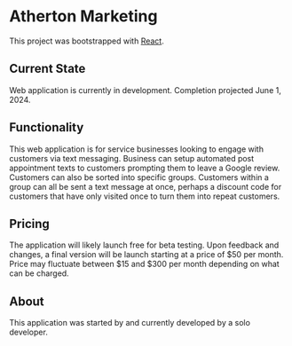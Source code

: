 # Atherton Marketing

This project was bootstrapped with [React](https://github.com/facebook/create-react-app).

## Current State

Web application is currently in development. Completion projected June 1, 2024.

## Functionality

This web application is for service businesses looking to engage with customers via text messaging. Business can setup automated post appointment texts to customers prompting them to leave a Google review. Customers can also be sorted into specific groups. Customers within a group can all be sent a text message at once, perhaps a discount code for customers that have only visited once to turn them into repeat customers.

## Pricing

The application will likely launch free for beta testing. Upon feedback and changes, a final version will be launch starting at a price of $50 per month. Price may fluctuate between $15 and $300 per month depending on what can be charged.

## About

This application was started by and currently developed by a solo developer.

